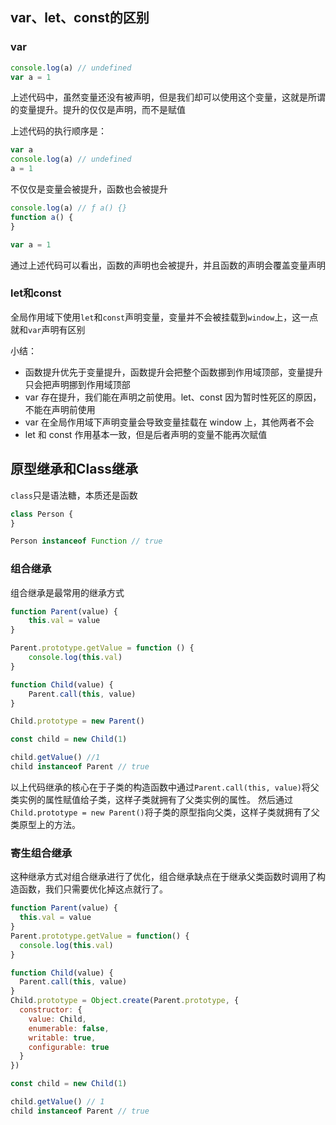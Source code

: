 ## var、let、const的区别

### var

```js
console.log(a) // undefined
var a = 1
```

上述代码中，虽然变量还没有被声明，但是我们却可以使用这个变量，这就是所谓的变量提升。提升的仅仅是声明，而不是赋值

上述代码的执行顺序是：

```js
var a
console.log(a) // undefined
a = 1
```

不仅仅是变量会被提升，函数也会被提升

```js
console.log(a) // ƒ a() {}
function a() {
}

var a = 1
```

通过上述代码可以看出，函数的声明也会被提升，并且函数的声明会覆盖变量声明

### let和const

全局作用域下使用`let`和`const`声明变量，变量并不会被挂载到`window`上，这一点就和`var`声明有区别

小结：

- 函数提升优先于变量提升，函数提升会把整个函数挪到作用域顶部，变量提升只会把声明挪到作用域顶部
- var 存在提升，我们能在声明之前使用。let、const 因为暂时性死区的原因，不能在声明前使用
- var 在全局作用域下声明变量会导致变量挂载在 window 上，其他两者不会
- let 和 const 作用基本一致，但是后者声明的变量不能再次赋值

## 原型继承和Class继承

`class`只是语法糖，本质还是函数

```js
class Person {
}

Person instanceof Function // true
```

### 组合继承

组合继承是最常用的继承方式

```js
function Parent(value) {
    this.val = value
}

Parent.prototype.getValue = function () {
    console.log(this.val)
}

function Child(value) {
    Parent.call(this, value)
}

Child.prototype = new Parent()

const child = new Child(1)

child.getValue() //1
child instanceof Parent // true
```

以上代码继承的核心在于子类的构造函数中通过`Parent.call(this, value)`将父类实例的属性赋值给子类，这样子类就拥有了父类实例的属性。
然后通过`Child.prototype = new Parent()`将子类的原型指向父类，这样子类就拥有了父类原型上的方法。

### 寄生组合继承

这种继承方式对组合继承进行了优化，组合继承缺点在于继承父类函数时调用了构造函数，我们只需要优化掉这点就行了。

```js
function Parent(value) {
  this.val = value
}
Parent.prototype.getValue = function() {
  console.log(this.val)
}

function Child(value) {
  Parent.call(this, value)
}
Child.prototype = Object.create(Parent.prototype, {
  constructor: {
    value: Child,
    enumerable: false,
    writable: true,
    configurable: true
  }
})

const child = new Child(1)

child.getValue() // 1
child instanceof Parent // true
```
